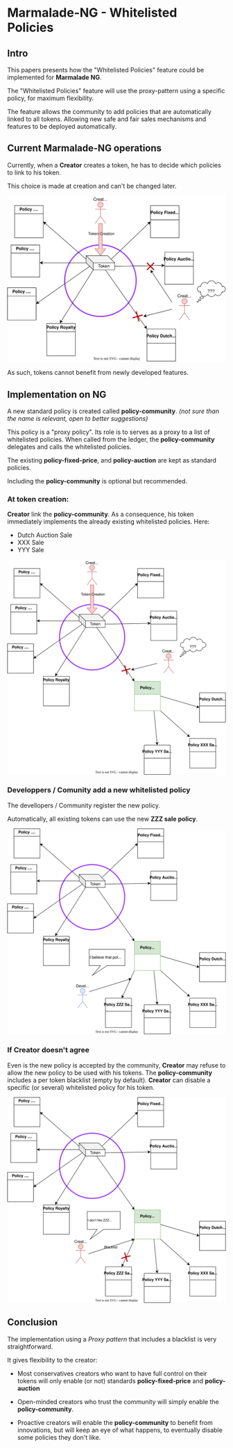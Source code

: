 # Marmalade-NG  - Whitelisted Policies

## Intro

This papers presents how the "Whitelisted Policies" feature could be implemented for **Marmalade NG**.

The "Whitelisted Policies" feature will use the proxy-pattern using a specific policy, for maximum flexibility.

The feature allows the community to add policies that are automatically linked to all tokens. Allowing new safe and fair sales mechanisms and features to be deployed automatically.

## Current Marmalade-NG operations

Currently, when a **Creator** creates a token, he has to decide which policies to link to his token.

This choice is made at creation and can't be changed later.

![Current operations](img/policies_ng_1.svg)

As such, tokens cannot benefit from newly developed features.


## Implementation on NG

A new standard policy is created called **policy-community**. *(not sure than the name is relevant, open to better  suggestions)*

This policy is a "proxy policy". Its role is to serves as a proxy to a list of whitelisted policies. When called from  the ledger, the **policy-community** delegates and calls the whitelisted policies.

The existing **policy-fixed-price**, and **policy-auction** are kept as standard policies.


Including the **policy-community** is optional but recommended.


### At token creation:

**Creator** link the **policy-community**. As a consequence, his token immediately implements the already existing whitelisted policies. Here:

- Dutch Auction Sale
- XXX Sale
- YYY Sale

![Include community](img/policies_ng_2.svg)


### Developpers / Comunity add a new whitelisted policy

The devellopers / Community register the new policy.

Automatically, all existing tokens can use the new **ZZZ sale policy**.

![Add new](img/policies_ng_3.svg)


### If Creator doesn't agree

Even is the new policy is accepted by the community, **Creator** may refuse to allow the new policy to be used with his tokens.
The **policy-community** includes a per token blacklist (empty by default).
**Creator** can disable a specific (or several) whitelisted policy for his token.

![Blacklist](img/policies_ng_4.svg)


## Conclusion

The implementation using a *Proxy pattern* that includes a blacklist is very straightforward.

It gives flexibility to the creator:

- Most conservatives creators who want to have full control on their tokens will only enable (or not) standards **policy-fixed-price** and **policy-auction**

- Open-minded creators who trust the community will simply enable the **policy-community**.

- Proactive creators will enable the **policy-community** to benefit from innovations, but will keep an eye of what happens, to eventually disable some policies they don't like.
